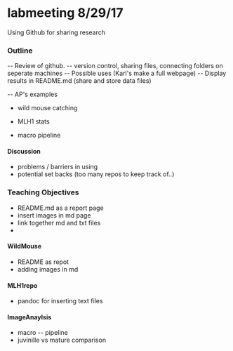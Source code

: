 # labmeeting 8/29/17
Using Github for sharing research

### Outline
-- Review of github.  -- version control, sharing files, connecting folders on seperate machines
-- Possible uses (Karl's make a full webpage)
-- Display results in README.md (share and store data files)

-- AP's examples
  - wild mouse catching
  
  - MLH1 stats
  - macro pipeline

#### Discussion
  - problems / barriers in using
  - potential set backs (too many repos to keep track of..)
  
### Teaching Objectives
 - README.md as a report page
 - insert images in md page
 - link together md and txt files
 - 

#### WildMouse
  -  README as repot
  - adding images in md
  
#### MLH1repo
  - pandoc for inserting text files

#### ImageAnaylsis
  - macro -- pipeline
  - juvinille vs mature comparison

